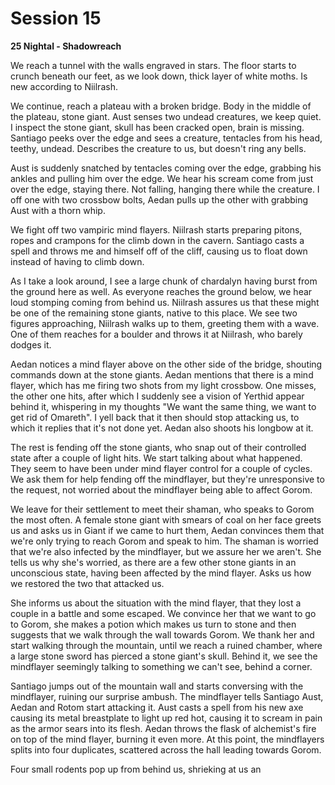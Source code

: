 # Session 15

**25 Nightal - Shadowreach**
 
 We reach a tunnel with the walls engraved in stars. The floor starts to crunch beneath our feet, as we look down, thick layer of white moths. Is new according to Niilrash.
 
 We continue, reach a plateau with a broken bridge. Body in the middle of the plateau, stone giant. Aust senses two undead creatures, we keep quiet. I inspect the stone giant, skull has been cracked open, brain is missing. Santiago peeks over the edge and sees a creature, tentacles from his head, teethy, undead. Describes the creature to us, but doesn't ring any bells.
 
 Aust is suddenly snatched by tentacles coming over the edge, grabbing his ankles and pulling him over the edge. We hear his scream come from just over the edge, staying there. Not falling, hanging there while the creature. I off one with two crossbow bolts, Aedan pulls up the other with grabbing Aust with a thorn whip.
 
 We fight off two vampiric mind flayers. Niilrash starts preparing pitons, ropes and crampons for the climb down in the cavern. Santiago casts a spell and throws me and himself off of the cliff, causing us to float down instead of having to climb down.
 
 As I take a look around, I see a large chunk of chardalyn having burst from the ground here as well. As everyone reaches the ground below, we hear loud stomping coming from behind us. Niilrash assures us that these might be one of the remaining stone giants, native to this place. We see two figures approaching, Niilrash walks up to them, greeting them with a wave. One of them reaches for a boulder and throws it at Niilrash, who barely dodges it.
 
 Aedan notices a mind flayer above on the other side of the bridge, shouting commands down at the stone giants. Aedan mentions that there is a mind flayer, which has me firing two shots from my light crossbow. One misses, the other one hits, after which I suddenly see a vision of Yerthid appear behind it, whispering in my thoughts "We want the same thing, we want to get rid of Omareth". I yell back that it then should stop attacking us, to which it replies that it's not done yet. Aedan also shoots his longbow at it.
 
 The rest is fending off the stone giants, who snap out of their controlled state after a couple of light hits. We start talking about what happened. They seem to have been under mind flayer control for a couple of cycles. We ask them for help fending off the mindflayer, but they're unresponsive to the request, not worried about the mindflayer being able to affect Gorom.
 
 We leave for their settlement to meet their shaman, who speaks to Gorom the most often. A female stone giant with smears of coal on her face greets us and asks us in Giant if we came to hurt them, Aedan convinces them that we're only trying to reach Gorom and speak to him. The shaman is worried that we're also infected by the mindflayer, but we assure her we aren't. She tells us why she's worried, as there are a few other stone giants in an unconscious state, having been affected by the mind flayer. Asks us how we restored the two that attacked us.
 
 She informs us about the situation with the mind flayer, that they lost a couple in a battle and some escaped. We convince her that we want to go to Gorom, she makes a potion which makes us turn to stone and then suggests that we walk through the wall towards Gorom. We thank her and start walking through the mountain, until we reach a ruined chamber, where a large stone sword has pierced a stone giant's skull. Behind it, we see the mindflayer seemingly talking to something we can't see, behind a corner.
 
 Santiago jumps out of the mountain wall and starts conversing with the mindflayer, ruining our surprise ambush. The mindflayer tells Santiago Aust, Aedan and Rotom start attacking it. Aust casts a spell from his new axe causing its metal breastplate to light up red hot, causing it to scream in pain as the armor sears into its flesh. Aedan throws the flask of alchemist's fire on top of the mind flayer, burning it even more. At this point, the mindflayers splits into four duplicates, scattered across the hall leading towards Gorom.
 
 Four small rodents pop up from behind us, shrieking at us an 
